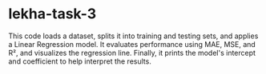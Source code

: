 # lekha-task-3
This code loads a dataset, splits it into training and testing sets, and applies a Linear Regression model. It evaluates performance using MAE, MSE, and R², and visualizes the regression line. Finally, it prints the model's intercept and coefficient to help interpret the results.
